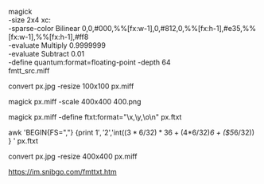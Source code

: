 magick \
  -size 2x4 xc: \
  -sparse-color Bilinear 0,0,#000,%%[fx:w-1],0,#812,0,%%[fx:h-1],#e35,%%[fx:w-1],%%[fx:h-1],#ff8\
  -evaluate Multiply 0.9999999 \
  -evaluate Subtract 0.01 \
  -define quantum:format=floating-point -depth 64 \
  fmtt_src.miff


convert px.jpg -resize 100x100 px.miff


magick   px.miff   -scale 400x400 400.png

magick   px.miff -define ftxt:format="\x,\y,\o\n"  px.ftxt 

awk 'BEGIN{FS=","} {print $1','$2','int(($3*6/32)*36+ ($4*6/32)*6 + ($5*6/32)) } ' px.ftxt


convert px.jpg -resize 400x400 px.miff 

https://im.snibgo.com/fmttxt.htm